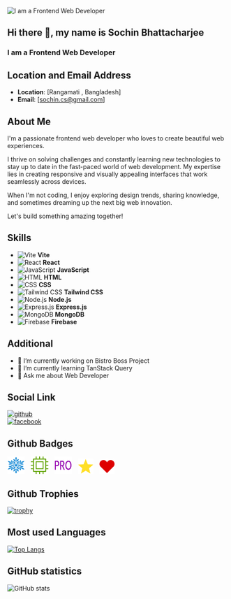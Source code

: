 ![I am a Frontend Web Developer](https://i.ibb.co.com/jG4jkpg/2109958.jpg)
## Hi there 👋, my name is Sochin Bhattacharjee
### I am a Frontend Web Developer
## Location and Email Address

- **Location**: [Rangamati , Bangladesh]
- **Email**: [sochin.cs@gmail.com]
  
## About Me
I'm a passionate frontend web developer who loves to create beautiful web experiences.

I thrive on solving challenges and constantly learning new technologies to stay up to date in the fast-paced world of web development. My expertise lies in creating responsive and visually appealing interfaces that work seamlessly across devices.

When I'm not coding, I enjoy exploring design trends, sharing knowledge, and sometimes dreaming up the next big web innovation.

Let's build something amazing together!

## Skills

- ![Vite](https://vitejs.dev/logo.svg) **Vite**  
- ![React](https://reactjs.org/logo-og.png) **React**  
- ![JavaScript](https://upload.wikimedia.org/wikipedia/commons/6/6a/JavaScript-logo.png) **JavaScript**  
- ![HTML](https://upload.wikimedia.org/wikipedia/commons/6/61/HTML5_logo_and_wordmark.svg) **HTML**  
- ![CSS](https://upload.wikimedia.org/wikipedia/commons/d/d5/CSS3_logo_and_wordmark.svg) **CSS**  
- ![Tailwind CSS](https://upload.wikimedia.org/wikipedia/commons/d/d5/Tailwind_CSS_Logo.svg) **Tailwind CSS**  
- ![Node.js](https://upload.wikimedia.org/wikipedia/commons/d/d9/Node.js_logo.svg) **Node.js**  
- ![Express.js](https://upload.wikimedia.org/wikipedia/commons/6/64/Expressjs.png) **Express.js**  
- ![MongoDB](https://upload.wikimedia.org/wikipedia/en/4/45/MongoDB-Logo.svg) **MongoDB**  
- ![Firebase](https://www.gstatic.com/mobilesdk/160503_mobilesdk/logo/2x/firebase_28dp.png) **Firebase**


## Additional
- 🔭 I’m currently working on Bistro Boss Project 
- 🌱 I’m currently learning TanStack Query 
- 💬 Ask me about Web Developer 

## Social Link

[<img src='https://github.githubassets.com/assets/GitHub-Mark-ea2971cee799.png' alt='github' height='40'>](https://github.com/sochin-bhattacharjee)  
[<img src='https://encrypted-tbn0.gstatic.com/images?q=tbn:ANd9GcQiXN9xSEe8unzPBEQOeAKXd9Q55efGHGB9BA&s' alt='facebook' height='40'>](https://www.facebook.com/sochin.bhattacharjee.2024) 

## Github Badges
<a href='https://archiveprogram.github.com/'><img src='https://raw.githubusercontent.com/acervenky/animated-github-badges/master/assets/acbadge.gif' width='40' height='40'></a> <a href='https://docs.github.com/en/developers'><img src='https://raw.githubusercontent.com/acervenky/animated-github-badges/master/assets/devbadge.gif' width='40' height='40'></a> <a href='https://github.com/pricing'><img src='https://raw.githubusercontent.com/acervenky/animated-github-badges/master/assets/pro.gif' width='40' height='40'></a> <a href='https://stars.github.com/'><img src='https://raw.githubusercontent.com/acervenky/animated-github-badges/master/assets/starbadge.gif' width='35' height='35'></a> <a href='https://docs.github.com/en/github/supporting-the-open-source-community-with-github-sponsors'><img src='https://raw.githubusercontent.com/acervenky/animated-github-badges/master/assets/sponsorbadge.gif' width='35' height='35'></a> 

## Github Trophies
[![trophy](https://github-profile-trophy.vercel.app/?username=sochin-bhattacharjee)](https://github.com/ryo-ma/github-profile-trophy)

## Most used Languages
[![Top Langs](https://github-readme-stats.vercel.app/api/top-langs/?username=sochin-bhattacharjee)](https://github.com/anuraghazra/github-readme-stats)

## GitHub statistics
![GitHub stats](https://github-readme-stats.vercel.app/api?username=sochin-bhattacharjee&show_icons=true&count_private=true)  

